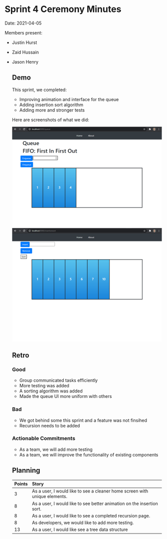 # Sprint 4 Ceremony Minutes
  
Date: 2021-04-05

Members present:

* Justin Hurst
* Zaid Hussain 
* Jason Henry
  
  ## Demo
  
  This sprint, we completed:

    * Improving animation and interface for the queue
    * Adding insertion sort algorithm
    * Adding more and stronger tests
  
  Here are screenshots of what we did:
 
  ![Queue](/doc/images/Sprint4Queue.PNG?raw=true)
  ![Insertion Sort](/doc/images/Sprint4InsertionSort.PNG?raw=true)
  
  ## Retro
  
  ### Good
  
  * Group communicated tasks efficiently 
  * More testing was added 
  * A sorting algorithm was added 
  * Made the queue UI more uniform with others 
  
  ### Bad
  
  * We got behind some this sprint and a feature was not finsihed 
  * Recursion needs to be added 
  
  ### Actionable Commitments
  
  * As a team, we will add more testing
  * As a team, we will improve the functionality of existing components 
  
  ## Planning
  
  Points | Story
  -------|--------
  3      | As a user, I would like to see a cleaner home screen with unique elements.
  8      | As a user, I would like to see better animation on the insertion sort. 
  8      | As a user, I would like to see a completed recursion page.
  8      | As developers, we would like to add more testing.
  13     | As a user, I would like see a tree data structure


